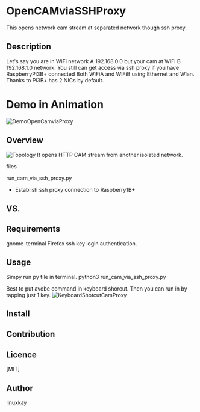 # OpenCAMviaSSHProxy
This opens network cam stream at separated network though ssh proxy.
## Description
Let's say you are in WiFi network A 192.168.0.0 but your cam at WiFi B 192.168.1.0 network. You still can get access via ssh proxy if you have RaspberryPi3B+ connected Both WiFiA and WiFiB using Ethernet and Wlan. Thanks to Pi3B+ has 2 NICs by default.

# Demo in Animation
![DemoOpenCamviaProxy](https://raw.githubusercontent.com/wiki/linuxkay/OpenCAMviaSSHProxy/images/openCamviaProxy-demo.gif)

## Overview
![Topology](https://raw.githubusercontent.com/wiki/linuxkay/OpenCAMviaSSHProxy/images/networkAplusB.gif)
It opens HTTP CAM stream from another isolated network.

files

run_cam_via_ssh_proxy.py
- Establish ssh proxy connection to Raspberry1B+ 

## VS. 


## Requirements
gnome-terminal
Firefox
ssh key login authentication.

## Usage
Simpy run py file in terminal.
python3 run_cam_via_ssh_proxy.py

Best to put avobe command in keyboard shorcut. Then you can run in by tapping just 1 key.
![KeyboardShotcutCamProxy](https://raw.githubusercontent.com/wiki/linuxkay/OpenCAMviaSSHProxy/images/keyboard-shotcut-forCamproxy.jpeg)


## Install

## Contribution

## Licence
[MIT]

## Author

[linuxkay](https://github.com/linuxkay)
